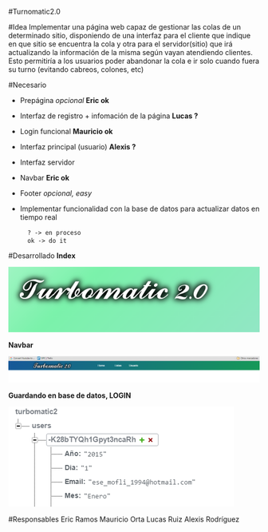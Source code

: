 #Turnomatic2.0


#Idea
Implementar una página web capaz de gestionar las colas de un determinado sitio, disponiendo de una interfaz para el cliente que indique en que sitio se encuentra la cola y otra para el servidor(sitio) que irá actualizando la información de la misma según vayan atendiendo clientes. Esto permitiría a los usuarios poder abandonar la cola e ir solo cuando fuera su turno (evitando cabreos, colones, etc)



	

#Necesario
- Prepágina *opcional*   **Eric ok**
- Interfaz de registro + infomación de la página    **Lucas ?** 
- Login funcional   **Mauricio ok**
- Interfaz principal (usuario)   **Alexis ?**
- Interfaz servidor  
- Navbar   **Eric ok**
- Footer *opcional, easy*
- Implementar funcionalidad con la base de datos para actualizar datos en tiempo real


        ? -> en proceso 
        ok -> do it 



#Desarrollado
**Index**

![Index](imgr/index.PNG?raw=true)

**Navbar**

![Nav](imgr/navbar.PNG?raw=true)

**Guardando en base de datos, LOGIN**

![Nav](imgr/base.PNG?raw=true)

#Responsables
     Eric Ramos
     Mauricio Orta
     Lucas Ruiz
     Alexis Rodríguez